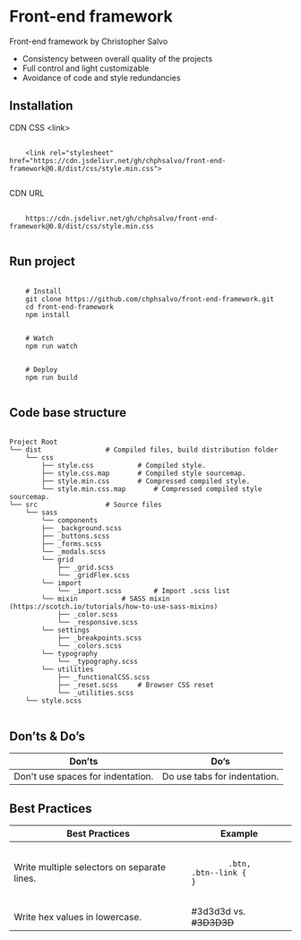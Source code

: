 # Front-end framework
Front-end framework by Christopher Salvo

<ul>
  <li>Consistency between overall quality of the projects</li>
  <li>Full control and light customizable</li>
  <li>Avoidance of code and style redundancies</li>  
</ul>

<h2>Installation</h2>
<p>CDN CSS &lt;link&gt;</p>
<pre>
  <code>
    &lt;link rel=&quot;stylesheet&quot; href=&quot;https://cdn.jsdelivr.net/gh/chphsalvo/front-end-framework@0.8/dist/css/style.min.css&quot;&gt;
  </code>
</pre>
<p>CDN URL</p>
<pre>
  <code>
    https://cdn.jsdelivr.net/gh/chphsalvo/front-end-framework@0.8/dist/css/style.min.css
  </code>
</pre>

<h2>Run project</h2>
<pre>
  <code>
    # Install
    git clone https://github.com/chphsalvo/front-end-framework.git
    cd front-end-framework
    npm install
    <br>
    # Watch
    npm run watch
   	<br>
    # Deploy
    npm run build
  </code>
</pre>

<h2>Code base structure</h2>
<pre>
  <code>
Project Root
└── dist				# Compiled files, build distribution folder
    └── css
        ├── style.css			# Compiled style.
        ├── style.css.map		# Compiled style sourcemap.
        ├── style.min.css		# Compressed compiled style.
        └── style.min.css.map		# Compressed compiled style sourcemap.   
└── src					# Source files
    └── sass
        └── components
	    ├── _background.scss
	    ├── _buttons.scss
	    ├── _forms.scss
	    └── _modals.scss
        └── grid
            ├── _grid.scss
            └── _gridFlex.scss
        └── import
            └── _import.scss		# Import .scss list
        └── mixin			# SASS mixin (https://scotch.io/tutorials/how-to-use-sass-mixins)
            ├── _color.scss
            └── _responsive.scss
        └── settings
    	    ├── _breakpoints.scss
            └── _colors.scss
        └── typography
    	    └── _typography.scss
        └── utilities
    	    ├── _functionalCSS.scss
            ├── _reset.scss		# Browser CSS reset
            └── _utilities.scss
    └── style.scss
  </code>
</pre>

<h2>Don’ts & Do’s</h2>
<table>
	<thead>
    	<tr>
			<th>Don’ts</th>
			<th>Do’s</th>
		</tr>
	</thead>
<tbody>
	<tr>
		<td>Don't use spaces for indentation.</td>
		<td>Do use tabs for indentation.</td>
	</tr>
</tbody>
</table>

<h2>Best Practices</h2>
<table>
	<thead>
    	<tr>
			<th>Best Practices</th>
			<th>Example</th>
		</tr>
	</thead>
<tbody>
	<tr>
		<td>Write multiple selectors on separate lines.</td>
		<td>
<pre>
	<code>
		.btn,<br>.btn--link {<br>}
	</code>
</pre>
		</td>
	</tr>
    <tr>
		<td>Write hex values in lowercase.</td>
		<td>
        	#3d3d3d vs. <s>#3D3D3D</s>
		</td>
	</tr>
</tbody>
</table>
